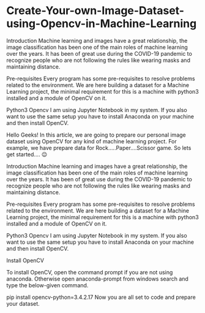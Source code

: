 # Create-Your-own-Image-Dataset-using-Opencv-in-Machine-Learning
Introduction
Machine learning and images have a great relationship, the image classification has been one of the main roles of machine learning over the years. It has been of great use during the COVID-19 pandemic to recognize people who are not following the rules like wearing masks and maintaining distance.

Pre-requisites
Every program has some pre-requisites to resolve problems related to the environment. We are here building a dataset for a Machine Learning project, the minimal requirement for this is a machine with python3 installed and a module of OpenCV on it.

Python3
Opencv
I am using Jupyter Notebook in my system. If you also want to use the same setup you have to install Anaconda on your machine and then install OpenCV.

Hello Geeks! In this article, we are going to prepare our personal image dataset using OpenCV for any kind of machine learning project. For example, we have prepare data for Rock…..Paper….Scissor game. So lets get started…. 😉 

Introduction
Machine learning and images have a great relationship, the image classification has been one of the main roles of machine learning over the years. It has been of great use during the COVID-19 pandemic to recognize people who are not following the rules like wearing masks and maintaining distance.

Pre-requisites
Every program has some pre-requisites to resolve problems related to the environment. We are here building a dataset for a Machine Learning project, the minimal requirement for this is a machine with python3 installed and a module of OpenCV on it.

Python3
Opencv
I am using Jupyter Notebook in my system. If you also want to use the same setup you have to install Anaconda on your machine and then install OpenCV.

Install OpenCV

To install OpenCV, open the command prompt if you are not using anaconda. Otherwise open anaconda-prompt from windows search and type the below-given command.

pip install opencv-python=3.4.2.17
Now you are all set to code and prepare your dataset.
